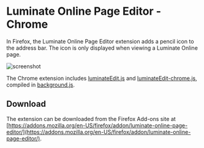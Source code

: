 Luminate Online Page Editor - Chrome
====================================

In Firefox, the Luminate Online Page Editor extension adds a pencil icon to the address bar. The icon is only 
displayed when viewing a Luminate Online page.

![screenshot](https://raw.github.com/noahcooper/luminateEdit/master/firefox/screenshot.png "Firefox Screenshot")

The Chrome extension includes 
[luminateEdit.js](https://github.com/noahcooper/luminateEdit/blob/master/shared/src/luminateEdit.js) and 
[luminateEdit-chrome.js](https://github.com/noahcooper/luminateEdit/blob/master/firefox/src/luminateEdit-chrome.js), 
compiled in [background.js](https://github.com/noahcooper/luminateEdit/blob/master/firefox/src/background.js).

Download
--------

The extension can be downloaded from the Firefox Add-ons site at 
[https://addons.mozilla.org/en-US/firefox/addon/luminate-online-page-editor/](https://addons.mozilla.org/en-US/firefox/addon/luminate-online-page-editor/).